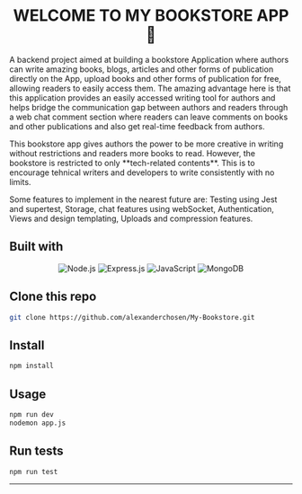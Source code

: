 <h1 align="center"> WELCOME TO MY BOOKSTORE APP 👋</h1>

<p>
 A backend project aimed at building a bookstore Application where authors can write amazing books, blogs, articles and other forms of publication directly on the App, upload books and other forms of publication for free, allowing readers to easily access them. The amazing advantage here is that this application provides an easily accessed writing tool for authors and helps bridge the communication gap between authors and readers through a web chat comment section where readers can leave comments on books and other publications and also get real-time feedback from authors. </p>

<p>
This bookstore app gives authors the power to be more creative in writing without restrictions and readers more books to read. However, the bookstore is restricted to only **tech-related contents**. This is to encourage tehnical writers and developers to write consistently with no limits. </p>

<p>
  Some features to implement in the nearest future are: Testing using Jest and supertest, Storage, chat features using webSocket, Authentication, Views and design templating, Uploads and compression features. </p>

## Built with
<div align="center">
 
![Node.js](https://img.shields.io/badge/NodeJs-NodeJs-red)
![Express.js](https://img.shields.io/badge/ExpressJs-ExpressJs-orange)
![JavaScript](https://img.shields.io/badge/JavaScript-JavaScript-yellow)
![MongoDB](https://img.shields.io/badge/MongoDb-MongoDb-blue)
<!-- ![Vscode][vscode] -->
</div>

 ## Clone this repo

```sh
git clone https://github.com/alexanderchosen/My-Bookstore.git
``` 

## Install

```sh
npm install
```

## Usage

```sh
npm run dev
nodemon app.js
```

## Run tests

```sh
npm run test
```

---
